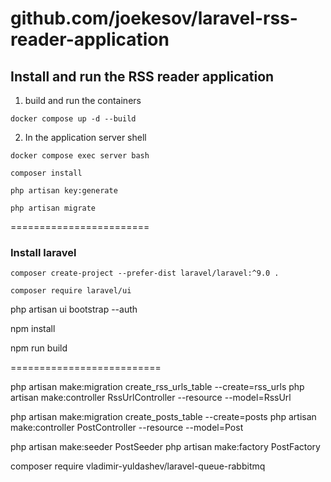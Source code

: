 # github.com/joekesov/laravel-rss-reader-application

## Install and run the RSS reader application

1. build and run the containers

```shell
docker compose up -d --build
```

2. In the application server shell

```shell
docker compose exec server bash
```

```angular2html
composer install
```

```shell
php artisan key:generate
```

```shell
php artisan migrate
```



========================

### Install laravel

```shell
composer create-project --prefer-dist laravel/laravel:^9.0 .
```

```shell
composer require laravel/ui
```

php artisan ui bootstrap --auth

npm install

npm run build


==========================

php artisan make:migration create_rss_urls_table --create=rss_urls
php artisan make:controller RssUrlController --resource --model=RssUrl

php artisan make:migration create_posts_table --create=posts
php artisan make:controller PostController --resource --model=Post

php artisan make:seeder PostSeeder
php artisan make:factory PostFactory

composer require vladimir-yuldashev/laravel-queue-rabbitmq